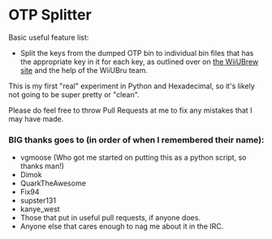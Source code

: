 # OTP Splitter

Basic useful feature list:

 * Split the keys from the dumped OTP bin to individual bin files that has the appropriate key in it for each key, as outlined over on [the WiiUBrew site](http://wiiubrew.org/wiki/Hardware/OTP) and the help of the WiiUBru team.

This is my first "real" experiment in Python and Hexadecimal, so it's likely not going to be super pretty or "clean".

Please do feel free to throw Pull Requests at me to fix any mistakes that I may have made.

### BIG thanks goes to (in order of when I remembered their name):

 * vgmoose (Who got me started on putting this as a python script, so thanks man!)
 * Dimok
 * QuarkTheAwesome
 * Fix94
 * supster131
 * kanye_west
 * Those that put in useful pull requests, if anyone does.
 * Anyone else that cares enough to nag me about it in the IRC.

